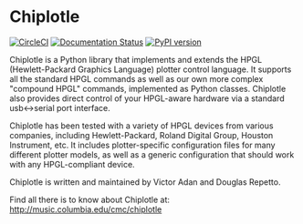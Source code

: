 # Chiplotle

[![CircleCI](https://circleci.com/gh/willprice/chiplotle.svg?style=shield)](https://circleci.com/gh/willprice/chiplotle)
[![Documentation Status](https://readthedocs.org/projects/chiplotle/badge/?version=latest)](https://chiplotle.readthedocs.io/en/latest/?badge=latest)
[![PyPI version](https://badge.fury.io/py/Chiplotle.svg)](https://badge.fury.io/py/Chiplotle)

Chiplotle is a Python library that implements and extends the HPGL
(Hewlett-Packard Graphics Language) plotter control language. It
supports all the standard HPGL commands as well as our own more complex
"compound HPGL" commands, implemented as Python classes. Chiplotle also
provides direct control of your HPGL-aware hardware via a standard
usb<->serial port interface.

Chiplotle has been tested with a variety of HPGL devices from various
companies, including Hewlett-Packard, Roland Digital Group, Houston
Instrument, etc. It includes plotter-specific configuration files for
many different plotter models, as well as a generic configuration that
should work with any HPGL-compliant device. 

Chiplotle is written and maintained by Victor Adan and Douglas Repetto.

Find all there is to know about Chiplotle at:
http://music.columbia.edu/cmc/chiplotle
